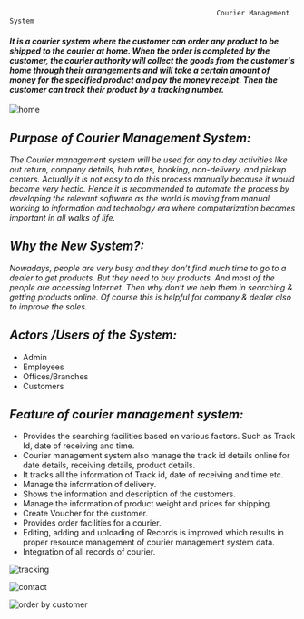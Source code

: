                                                        Courier Management System

#### _It is a courier system where the customer can order any product to be shipped to the courier at home. When the order is completed by the customer, the courier authority will collect the goods from the customer's home through their arrangements and will take a certain amount of money for the specified product and pay the money receipt. Then the customer can track their product by a tracking number._

![home](https://user-images.githubusercontent.com/66861180/117041173-8109c700-ad2c-11eb-990a-73c2bdfcb7aa.PNG)


## _Purpose of Courier Management System:_
_The Courier management system will be used for day to day activities like out return, company details, hub rates, booking, non-delivery, and pickup centers. Actually it is not easy to do this process manually because it would become very hectic. Hence it is recommended to automate the process by developing the relevant software as the world is moving from manual working to information and technology era where computerization becomes important in all walks of life._

## _Why the New System?:_
_Nowadays, people are very busy and they don’t find much time to go to a dealer to get products. But they need to buy products. And most of the people are accessing Internet. 
Then why don’t we help them in searching & getting products online. Of course this is helpful for company & dealer also to improve the sales._

## _Actors /Users of the System:_
* Admin
* Employees
* Offices/Branches 
*	Customers 


## _Feature of courier management system:_
* Provides the searching facilities based on various factors. Such as Track Id, date of receiving and time.
*	Courier management system also manage the track id details online for date details, receiving details, product details.
*	It tracks all the information of Track id, date of receiving and time etc.
*	Manage the information of delivery.
*	Shows the information and description of the customers.
*	Manage the information of product weight and prices for shipping.
*	Create Voucher for the customer.
*	Provides order facilities for a courier.  
*	Editing, adding and uploading of Records is improved which results in proper resource management of courier management system data.
*	Integration of all records of courier.

![tracking](https://user-images.githubusercontent.com/66861180/117041201-89620200-ad2c-11eb-88f6-e25a5fbc9bfb.PNG)

![contact](https://user-images.githubusercontent.com/66861180/117041212-8e26b600-ad2c-11eb-86e3-2a2c8a80b27b.PNG)

![order by customer](https://user-images.githubusercontent.com/66861180/117041226-93840080-ad2c-11eb-9d64-6857778d9d3b.PNG)
